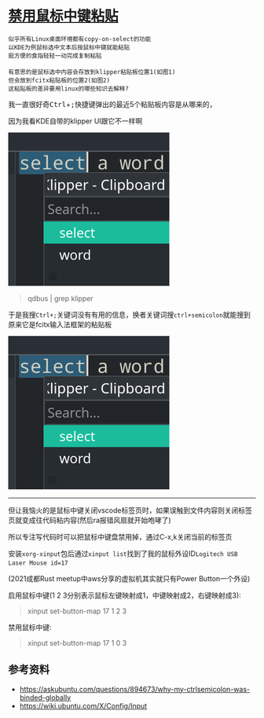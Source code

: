 # [禁用鼠标中键粘贴](/category/archlinux/copy_on_select_disable_middle_button.md)

```
似乎所有Linux桌面环境都有copy-on-select的功能
以KDE为例鼠标选中文本后按鼠标中键就能粘贴
挺方便的食指轻轻一动完成复制粘贴

有意思的是鼠标选中内容会存放到klipper粘贴板位置1(如图1)
但会放到fcitx粘贴板的位置2(如图2)
这粘贴板的差异要用linux的哪些知识去解释?
```

我一直很好奇<kbd>Ctrl</kbd>+<kbd>;</kbd>快捷键弹出的最近5个粘贴板内容是从哪来的，

因为我看KDE自带的klipper UI跟它不一样啊

![](copy_on_select_klipper_clipboard_position_1.png)

> qdbus | grep klipper

于是我搜`Ctrl+;`关键词没有有用的信息，换者关键词搜`ctrl+semicolon`就能搜到原来它是fcitx输入法框架的粘贴板

![](copy_on_select_klipper_clipboard_position_1.png)

---

但让我恼火的是鼠标中键关闭vscode标签页时，如果误触到文件内容则关闭标签页就变成往代码粘内容(然后ra报错风扇就开始咆哮了)

所以专注写代码时可以把鼠标中键盘禁用掉，通过C-x,k关闭当前的标签页

安装`xorg-xinput`包后通过`xinput list`找到了我的鼠标外设ID`Logitech USB Laser Mouse id=17`

(2021成都Rust meetup中aws分享的虚拟机其实就只有Power Button一个外设)

启用鼠标中键(1 2 3分别表示鼠标左键映射成1，中键映射成2，右键映射成3):

> xinput set-button-map 17 1 2 3

禁用鼠标中键:

> xinput set-button-map 17 1 0 3

## 参考资料

- <https://askubuntu.com/questions/894673/why-my-ctrlsemicolon-was-binded-globally>
- <https://wiki.ubuntu.com/X/Config/Input>
